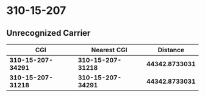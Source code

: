 # 310-15-207
## Unrecognized Carrier


| CGI | Nearest CGI | Distance |
|-----|-------------|----------|
| **310-15-207-34291** | **310-15-207-31218** | **44342.8733031** |
| **310-15-207-31218** | **310-15-207-34291** | **44342.8733031** |
